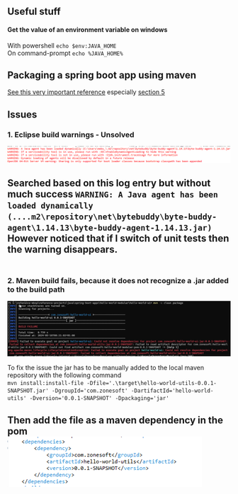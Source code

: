 
## Useful stuff
#### Get the value of an environment variable on windows
With powershell `echo $env:JAVA_HOME`<br/>
On command-prompt `echo %JAVA_HOME%`<br/>

## Packaging a spring boot app using maven
[See this very important reference](https://docs.spring.io/spring-boot/docs/current/maven-plugin/reference/htmlsingle/) especially [section 5](https://docs.spring.io/spring-boot/docs/current/maven-plugin/reference/htmlsingle#packaging)


## Issues
### 1. Eclipse build warnings - Unsolved
![screenshot](./images/build-warnings.png)<br/>

Searched based on this log entry but without much success `WARNING: A Java agent has been loaded dynamically (....m2\repository\net\bytebuddy\byte-buddy-agent\1.14.13\byte-buddy-agent-1.14.13.jar)`<br/>
However noticed that if I switch of unit tests then the warning disappears.<br/>
<br/>
---
### 2. Maven build fails, because it does not recognize a .jar added to the build path
![screenshot](./images/build-failure-unrecognised-jar.png)<br/>

To fix the issue the jar has to be manually added to the local maven repository with the following command<br/>
`mvn install:install-file -Dfile='.\target\hello-world-utils-0.0.1-SNAPSHOT.jar' -DgroupId='com.zonesoft' -DartifactId='hello-world-utils' -Dversion='0.0.1-SNAPSHOT' -Dpackaging='jar'`<br/>

Then add the file as a maven dependency in the pom<br/>
![update project pom](./images/pom-update.png)<br/>
<br/>
---